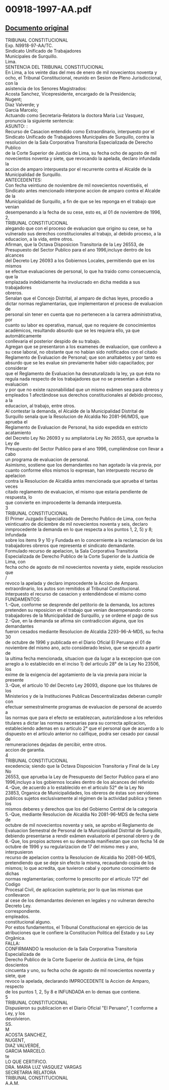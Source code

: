 
00918-1997-AA.pdf
=================
  
[Documento original](https://tc.gob.pe/jurisprudencia/1998/00918-1997-AA.pdf)  
---  
TRIBUNAL CONSTITUCIONAL  
Exp. N9918-97-AA/TC.  
Sindicato Unificado de Trabajadores  
Municipales de Surquillo.  
Lima.  
SENTENCIA DEL TRIBUNAL CONSTITUCIONAL  
En Lima, a los veinte dias del mes de enero de mil novecientos noventa y  
ocho, el Tribunal Constitucional, reunido en Sesion de Pleno Jurisdiccional, con la  
asistencia de los Senores Magistrados:  
Acosta Sanchez, Vicepresidente, encargado de la Presidencia;  
Nugent;  
Diaz Valverde; y  
Garcia Marcelo;  
Actuando como Secretaria-Relatora la doctora Maria Luz Vasquez,  
pronuncia la siguiente sentencia:  
ASUNTO: :  
Recurso de Casacion entendido como Extraordinario, interpuesto por el  
Sindicato Unificado de Trabajadores Municipales de Surquillo, contra la  
resolucion de la Sala Corporativa Transitoria Especializada de Derecho Publico  
de la Corte Superior de Justicia de Lima, su fecha ocho de agosto de mil  
novecientos noventa y siete, que revocando la apelada, declaro infundada la  
accion de amparo interpuesta por el recurrente contra el Alcalde de la  
Municipalidad de Surquillo.  
ANTECEDENTES:  
Con fecha veintiuno de noviembre de mil novecientos noventiséis, el  
Sindicato antes mencionado interpone accion de amparo contra el Alcalde de la  
Municipalidad de Surquillo, a fin de que se les reponga en el trabajo que venian  
desempenando a la fecha de su cese, esto es, al 01 de noviembre de 1996,  
2,  
TRIBUNAL CONSTITUCIONAL  
alegando que con el proceso de evaluacion que origino su cese, se ha  
vulnerado sus derechos constitucionales al trabajo, al debido proceso, a la  
educacion, a la vida, entre otros.  
Afirman, que la Octava Disposicion Transitoria de la Ley 26553, de  
Presupuesto del Sector Publico para el ano 1996,incluye dentro de los alcances  
del Decreto Ley 26093 a los Gobiernos Locales, permitiendo que en los mismos  
se efectue evaluaciones de personal, lo que ha traido como consecuencia, que la  
emplazada indebidamente ha involucrado en dicha medida a sus trabajadores  
obreros.  
Senalan que el Concejo Distrital, al amparo de dichas leyes, procedio a  
dictar normas reglamentarias, que implementaron el proceso de evaluacion de  
personal sin tener en cuenta que no pertenecen a la carrera administrativa, por  
cuanto su labor es operativa, manual, que no requiere de conocimientos  
académicos, resultando absurdo que se les requiera ello, ya que automâticamente  
conllevaria el posterior despido de su trabajo.  
Agregan que se presentaron a los examenes de evaluacion, que conllevo a  
su cese laboral, no obstante que no habian sido notificados con el citado  
Reglamento de Evaluacion de Personal; que son analtabetos y por tanto es  
absurdo que se les evalue sin previamente haber sido capacitados; por considerar  
que el Reglamento de Evaluacion ha desnaturalizado la ley, ya que ésta no  
regula nada respecto de los trabajadores que no se presentan a dicha evaluacion  
y por que no existe razonabilidad que un mismo exâmen sea para obreros y  
empleados 1 afectândose sus derechos constitucionales al debido proceso, a la  
educacion, al trabajo, entre otros.  
Al contestar la demanda, el Alcalde de la Municipalidad Distrital de  
Surquillo senala que la Resolucion de Alcaldia No 2081-96/MDS, que aprueba el  
Reglamento de Evaluacion de Personal, ha sido expedida en estricto acatamiento  
del Decreto Ley No 26093 y su ampliatoria Ley No 26553, que aprueba la Ley de  
Presupuesto del Sector Publico para el ano 1996, cumpliéndose con llevar a cabo  
un programa de evaluacion de personal.  
Asimismo, sostiene que los demandantes no han agotado la via previa, por  
cuanto conforme ellos mismos lo expresan, han interpuesto recurso de apelacion  
contra la Resolucion de Alcaldia antes mencionada que aprueba el tantas veces  
citado reglamento de evaluacion, el mismo que estaria pendiente de respuesta, lo  
que convierte en improcedente la demanda interpuesta.  
3  
TRIBUNAL CONSTITUCIONAL  
El Primer Juzgado Especializado de Derecho Publico de Lima, con fecha  
veinticuatro de diciembre de mil novecientos noventa y seis, declaro  
inmprocedente la demanda en lo que respecta a los puntos 1, 2, 5) y 8; Infundada  
sobre los items 9 y 10 y Fundada en lo concerniente a la reclamacion de los  
trabajadores obreros que representa el sindicato demandante.  
Formulado recurso de apelacion, la Sala Corporativa Transitoria  
Especializada de Derecho Publico de la Corte Superior de la Justicia de Lima, con  
fecha ocho de agosto de mil novecientos noventa y siete, expide resolucion que  
/  
revoco la apelada y declaro improcedente la Accion de Amparo.  
extraordinario, los autos son remitidos al Tribunal Constitucional.  
Interpuesto el recurso de casacion y entendiéndose el mismo como  
FUNDAMENTOS:  
1.-Que, conforme se desprende del petitorio de la demanda, los actores  
pretenden su reposicion en el trabajo que venian desempenando como  
trabajadores de la Municipalidad de Surquillo, y se ordene el pago de sus  
2.-Que, en la demanda se afirma sin contradiccion alguna, que los demandantes  
fueron cesados mediante Resolucion de Alcaldia 2293-96-A-MDS, su fecha 30  
de octubre de 1996 y publicada en el Diario Oficial El Peruano el 01 de  
noviembre del mismo ano, acto considerado lesivo, que se ejecuto a partir de  
la ultima fecha mencionada, situacion que da lugar a la excepcion que con  
arreglo a lo establecido en el inciso 1) del articulo 28° de la Ley No 23506, los  
exime de la exigencia del agotamiento de la via previa para iniciar la presente  
3.-Que, el articulo 10 del Decreto Ley 26093, dispone que los titulares de los  
Ministerios y de la Instituciones Publicas Descentralizadas deberan cumplir con  
efectuar semestralmente programas de evaluacion de personal de acuerdo a  
las normas que para el efecto se establezcan, autorizândose a los referidos  
titulares a dictar las normas necesarias para su correcta aplicacion,  
estableciendo ademas en su articulo 2° que el personal que de acuerdo a lo  
dispuesto en el articulo anterior no califique, podra ser cesado por causal de  
remuneraciones dejadas de percibir, entre otros.  
accion de garantia.  
4  
TRIBUNAL CONSTITUCIONAL  
excedencia; siendo que la Octava Disposicion Transitoria y Final de la Ley No  
26553, que aprueba la Ley de Presupuesto del Sector Publico para el ano  
1996,incluyo a los gobiernos locales dentro de los alcances del referido  
4.-Que, de acuerdo a lo establecido en el articulo 52° de la Ley No  
23853, Organica de Municipalidades, los obreros de éstas son servidores  
publicos sujetos exclusivamente al régimen de la actividad publica y tienen los  
mismos deberes y derechos que los del Gobierno Central de la categoria  
5.-Que, mediante Resolucion de Alcaldia No 2081-96-MDS de fecha siete de  
octubre de mil novecientos noventa y seis, se aprobo el Reglamento de  
Evaluacion Semestral de Personal de la Municipalidad Distrital de Surquillo,  
debiendo presentarse a rendir exâmen evaluatorio el personal obrero y de  
6.-Que, los propios actores en su demanda manifiestan que con fecha 14 de  
octubre de 1996 y su regularizacion de 17 del mismo mes y ano, interpusieron  
recurso de apelacion contra la Resolucion de Alcaldia No 2081-06-MDS,  
pretendiendo que se deje sin efecto la misma, recaudando copia de los  
mismos; lo que acredita, que tuvieron cabal y oportuno conocimiento de dichas  
normas reglamentarias; conforme lo prescrito por el articulo 172° del Codigo  
Procesal Civil, de aplicacion supletoria; por lo que las mismas que conllevaron  
al cese de los demandantes devienen en legales y no vulneran derecho  
Decreto Ley.  
correspondiente.  
empleados.  
constitucional alguno.  
Por estos fundamentos, el Tribunal Constitucional en ejercicio de las  
atribuciones que le confiere la Constitucion Politica del Estado y su Ley Orgânica.  
FALLA:  
CONFIRMANDO la resolucion de la Sala Corporativa Transitoria Especializada de  
Derecho Publico de la Corte Superior de Justicia de Lima, de fojas doscientos  
cincuenta y uno, su fecha ocho de agosto de mil novecientos noventa y siete, que  
revoco la apelada, declarando IMPROCEDENTE la Accion de Amparo, respecto  
de los puntos 1, 2, 5y 8 e INFUNDADA en lo demas que contiene.  
5  
TRIBUNAL CONSTITUCIONAL  
Dispusieron su publicacion en el Diario Oficial "El Peruano", 1 conforme a Ley, y los  
devolvieron.  
SS.  
M  
ACOSTA SANCHEZ,  
NUGENT,  
DIAZ VALVERDE,  
GARCIA MARCELO.  
te  
LO QUE CERTIFICO.  
DRA. MARIA LUZ VASQUEZ VARGAS  
SECRETARIA RELATORA  
TRIBUNAL CONSTITUCIONAL  
A.A.M.